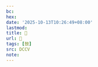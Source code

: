```yaml
---
bc:
hex:
date: '2025-10-13T10:26:49+08:00'
lastmod:
title: 􂡷
url: 􂡷
tags: [鼓]
src: DCCV
note:
---
```

